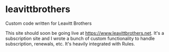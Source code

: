 # leavittbrothers
Custom code written for Leavitt Brothers

This site should soon be going live at https://www.leavittbrothers.net.
It's a subscription site and I wrote a bunch of custom functionality
to handle subscription, renewals, etc.
It's heavily integrated with Rules.
